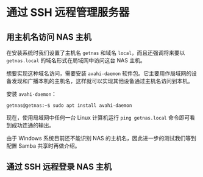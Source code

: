 # 通过 SSH 远程管理服务器

## 用主机名访问 NAS 主机

在安装系统时我们设置了主机名 `getnas` 和域名 `local`，而且还强调将来要以 `getnas.local` 的域名形式在局域网中访问这台 NAS 主机。

想要实现这种域名访问，需要安装 `avahi-daemon` 软件包。它主要用作局域网的设备发现和广播本机的主机名，这样就可以实现其他设备通过主机名访问到本机。

安装 `avahi-daemon`：

```
getnas@getnas:~$ sudo apt install avahi-daemon
```

现在，使用局域网中任何一台 Linux 计算机运行 `ping getnas.local` 命令即可看到成功连通的输出。

由于 Windows 系统目前还不能识别 NAS 的主机名，因此进一步的测试我们等到配置 Samba 共享时再做介绍。

## 通过 SSH 远程登录 NAS 主机